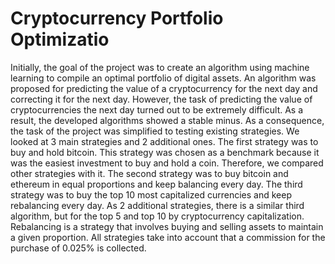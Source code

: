 # Cryptocurrency Portfolio Optimizatio
Initially, the goal of the project was to create an algorithm using machine learning to compile an optimal portfolio of digital assets. An algorithm was proposed for predicting the value of a cryptocurrency for the next day and correcting it for the next day. However, the task of predicting the value of cryptocurrencies the next day turned out to be extremely difficult. As a result, the developed algorithms showed a stable minus. As a consequence, the task of the project was simplified to testing existing strategies. We looked at 3 main strategies and 2 additional ones. The first strategy was to buy and hold bitcoin. This strategy was chosen as a benchmark because it was the easiest investment to buy and hold a coin. Therefore, we compared other strategies with it. The second strategy was to buy bitcoin and ethereum in equal proportions and keep balancing every day. The third strategy was to buy the top 10 most capitalized currencies and keep rebalancing every day. As 2 additional strategies, there is a similar third algorithm, but for the top 5 and top 10 by cryptocurrency capitalization. Rebalancing is a strategy that involves buying and selling assets to maintain a given proportion. All strategies take into account that a commission for the purchase of 0.025% is collected.
